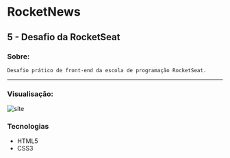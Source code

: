 # RocketNews

## 5 - Desafio da RocketSeat

### Sobre:

    Desafio prático de front-end da escola de programação RocketSeat.

---

### Visualisação:

![site]()

### Tecnologias

- HTML5
- CSS3
